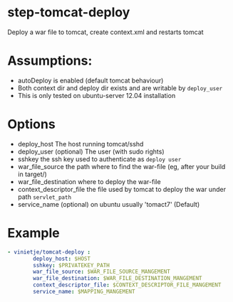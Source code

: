 step-tomcat-deploy
==================

Deploy a war file to tomcat, create context.xml and restarts tomcat

# Assumptions:
* autoDeploy is enabled (default tomcat behaviour)
* Both context dir and deploy dir exists and are writable by `deploy_user`
* This is only tested on ubuntu-server 12.04 installation


# Options
* deploy_host The host running tomcat/sshd
* deploy_user (optional) The user (with sudo rights)
* sshkey the ssh key used to authenticate as `deploy user`
* war_file_source the path where to find the war-file (eg, after your build in target/)
* war_file_destination where to deploy the war-file
* context_descriptor_file the file used by tomcat to deploy the war under path `servlet_path`
* service_name (optional) on ubuntu usually 'tomact7' (Default)


# Example
```yaml
- vinietje/tomcat-deploy :
        deploy_host: $HOST
        sshkey: $PRIVATEKEY_PATH
        war_file_source: $WAR_FILE_SOURCE_MANGEMENT
        war_file_destination: $WAR_FILE_DESTINATION_MANGEMENT
        context_descriptor_file: $CONTEXT_DESCRIPTOR_FILE_MANGEMENT
        service_name: $MAPPING_MANGEMENT
```